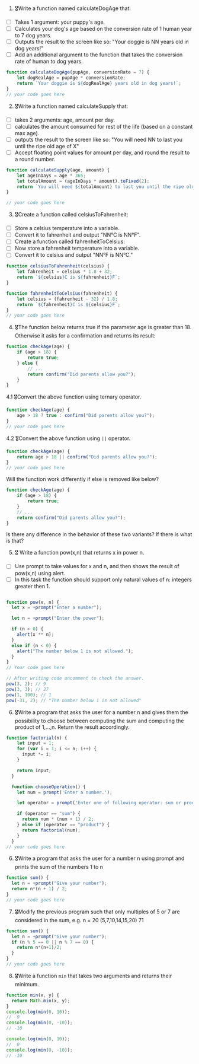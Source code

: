 1. 🎖Write a function named calculateDogAge that:

- [ ] Takes 1 argument: your puppy's age.
- [ ] Calculates your dog's age based on the conversion rate of 1 human year to 7 dog years.
- [ ] Outputs the result to the screen like so: "Your doggie is NN years old in dog years!"
- [ ] Add an additional argument to the function that takes the conversion rate of human to dog years.

```js
function calculateDogAge(pupAge, conversionRate = 7) {
	let dogRealAge = pupAge * conversionRate;
	return `Your doggie is ${dogRealAge} years old in dog years!`;
}
// your code goes here
```

2. 🎖Write a function named calculateSupply that:

- [ ] takes 2 arguments: age, amount per day.
- [ ] calculates the amount consumed for rest of the life (based on a constant max age).
- [ ] outputs the result to the screen like so: "You will need NN to last you until the ripe old age of X"
- [ ] Accept floating point values for amount per day, and round the result to a round number.

```js
function calculateSupply(age, amount) {
	let ageInDays = age * 365;
	let totalAmount = (ageInDays * amount).toFixed(2);
	return `You will need ${totalAmount} to last you until the ripe old age of ${age}`;
}

// your code goes here
```

3. 🎖Create a function called celsiusToFahrenheit:

- [ ] Store a celsius temperature into a variable.
- [ ] Convert it to fahrenheit and output "NN°C is NN°F".
- [ ] Create a function called fahrenheitToCelsius:
- [ ] Now store a fahrenheit temperature into a variable.
- [ ] Convert it to celsius and output "NN°F is NN°C."

```js
function celsiusToFahrenheit(celsius) {
	let fahrenheit = celsius * 1.8 + 32;
	return `${celsius}C is ${fahrenheit}F`;
}

function fahrenheitToCelsius(fahrenheit) {
	let celsius = (fahrenheit - 32) / 1.8;
	return `${fahrenheit}C is ${celsius}F`;
}
// your code goes here
```

4. 🎖The function below returns true if the parameter age is greater than 18. Otherwise it asks for a confirmation and returns its result:

```js
function checkAge(age) {
	if (age > 18) {
		return true;
	} else {
		// ...
		return confirm("Did parents allow you?");
	}
}
```

4.1 🎖Convert the above function using ternary operator.

```js
function checkAge(age) {
	age > 18 ? true : confirm("Did parents allow you?");
}
// your code goes here
```

4.2 🎖Convert the above function using `||` operator.

```js
function checkAge(age) {
	return age > 18 || confirm("Did parents allow you?");
}
// your code goes here
```

Will the function work differently if else is removed like below?

```js
function checkAge(age) {
	if (age > 18) {
		return true;
	}
	// ...
	return confirm("Did parents allow you?");
}
```

Is there any difference in the behavior of these two variants? If there is what is that?

5. 🎖 Write a function pow(x,n) that returns x in power n.

- [ ] Use prompt to take values for x and n, and then shows the result of pow(x,n) using alert.
- [ ] In this task the function should support only natural values of n: integers greater then 1.

````js

function pow(x, n) {
  let x = +prompt("Enter a number");

  let n = +prompt("Enter the power");

  if (n > 0) {
    alert(x ** n);
  } 
  else if (n < 0) {
    alert("The number below 1 is not allowed.");
  }
}
// Your code goes here

// After writing code uncomment to check the answer.
pow(3, 2); // 9
pow(3, 3); // 27
pow(1, 100); // 1
pow(-31, 2); // "The number below 1 is not allowed"
````
6. 🎖Write a program that asks the user for a number n and gives them the possibility to choose between computing the sum and computing the product of 1,…,n. Return the result accordingly.

```js
function factorial(n) {
    let input = 1;
    for (var i = 1; i <= n; i++) {
      input *= i;
    }

    return input;
  }

  function chooseOperation() {
    let num = prompt('Enter a number.');

    let operator = prompt('Enter one of following operator: sum or product');

    if (operator == "sum") {
      return num * (num + 1) / 2;
    } else if (operator == "product") {
      return factorial(num);
    }
  }
// your code goes here
```

6. 🎖Write a program that asks the user for a number n using prompt and prints the sum of the numbers 1 to n

```js
function sum() {
  let n = +prompt("Give your number");
  return n*(n + 1) / 2; 
}
// your code goes here
```

7. 🎖Modify the previous program such that only multiples of 5 or 7 are considered in the sum, e.g. n = 20 (5,7,10,14,15,20) 71

```js
function sum() {
  let n = +prompt("Give your number");
  if (n % 5 == 0 || n % 7 == 0) {
    return n*(n+1)/2;
  }
}
// your code goes here
```

8. 🎖Write a function `min` that takes two arguments and returns their minimum.

```js
function min(x, y) {
  return Math.min(x, y);
}
console.log(min(0, 10));
//  0
console.log(min(0, -10));
// -10

console.log(min(0, 10));
//  0
console.log(min(0, -10));
// -10
```
